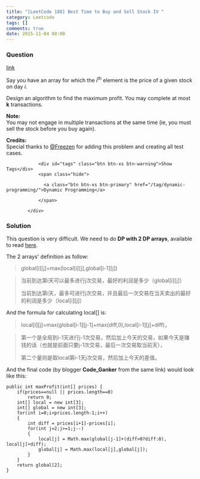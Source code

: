 ```yaml
---
title: "[LeetCode 188] Best Time to Buy and Sell Stock IV "
category: Leetcode
tags: []
comments: true
date: 2015-11-04 00:00
---
```



### Question 

[link](https://leetcode.com/problems/best-time-to-buy-and-sell-stock-iv/)

<div class="question-content">
              <p></p><p>Say you have an array for which the <i>i</i><sup>th</sup> element is the price of a given stock on day <i>i</i>.</p>

<p>Design an algorithm to find the maximum profit. You may complete at most <b>k</b> transactions.</p>

<p><b>Note:</b><br>
You may not engage in multiple transactions at the same time (ie, you must sell the stock before you buy again).</p>

<p><b>Credits:</b><br>Special thanks to <a href="https://oj.leetcode.com/discuss/user/Freezen">@Freezen</a> for adding this problem and creating all test cases.</p><p></p>
              
                <div id="tags" class="btn btn-xs btn-warning">Show Tags</div>
                <span class="hide">
                  
                  <a class="btn btn-xs btn-primary" href="/tag/dynamic-programming/">Dynamic Programming</a>
                  
                </span>
              
            </div>

### Solution

This question is very difficult. We need to do __DP with 2 DP arrays__, available to read [here](http://blog.csdn.net/linhuanmars/article/details/23236995). 

The 2 arrays' definition as follow:

> global[i][j]=max(local[i][j],global[i-1][j])

> 当前到达第i天可以最多进行j次交易，最好的利润是多少（global[i][j]）
>
> 当前到达第i天，最多可进行j次交易，并且最后一次交易在当天卖出的最好的利润是多少（local[i][j]）

And the formula for calculating local[] is:

> local[i][j]=max(global[i-1][j-1]+max(diff,0),local[i-1][j]+diff)，

> 第一个是全局到i-1天进行j-1次交易，然后加上今天的交易，如果今天是赚钱的话（也就是前面只要j-1次交易，最后一次交易取当前天），
>
> 第二个量则是取local第i-1天j次交易，然后加上今天的差值。

And the final code (by blogger __Code_Ganker__ from the same link) would look like this:

    public int maxProfit(int[] prices) {
        if(prices==null || prices.length==0)
            return 0;
        int[] local = new int[3];
        int[] global = new int[3];
        for(int i=0;i<prices.length-1;i++)
        {
            int diff = prices[i+1]-prices[i];
            for(int j=2;j>=1;j--)
            {
                local[j] = Math.max(global[j-1]+(diff>0?diff:0), local[j]+diff);
                global[j] = Math.max(local[j],global[j]);
            }
        }
        return global[2];
    }
